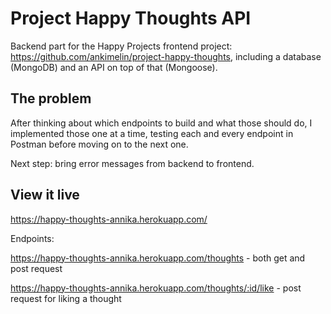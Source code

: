 # Project Happy Thoughts API

Backend part for the Happy Projects frontend project: https://github.com/ankimelin/project-happy-thoughts, including a database (MongoDB) and an API on top of that (Mongoose).

## The problem

After thinking about which endpoints to build and what those should do, I implemented those one at a time, testing each and every endpoint in Postman before moving on to the next one. 

Next step: bring error messages from backend to frontend.

## View it live

https://happy-thoughts-annika.herokuapp.com/

Endpoints:

https://happy-thoughts-annika.herokuapp.com/thoughts - both get and post request

https://happy-thoughts-annika.herokuapp.com/thoughts/:id/like - post request for liking a thought
